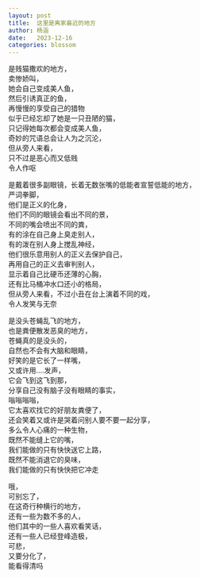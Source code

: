 ```yaml
---
layout: post
title:  这里是离家最近的地方
author: 杨涵
date:   2023-12-16
categories: blossom
---
```


是贱猫撒欢的地方，  
卖惨娇叫，  
她会自己变成美人鱼，  
然后引诱真正的鱼，  
再慢慢的享受自己的猎物  
似乎已经忘却了她是一只丑陋的猫，  
只记得她每次都会变成美人鱼，  
奇妙的咒语总会让人为之沉沦，  
但从旁人来看，  
只不过是恶心而又低贱  
令人作呕  

是戴着很多副眼镜，长着无数张嘴的低能者宣誓低能的地方，  
严词拳脚，  
他们是正义的化身，  
他们不同的眼镜会看出不同的景，  
不同的嘴会喷出不同的粪，  
有的涂在自己身上臭走别人，  
有的泼在别人身上搅乱神经，  
他们很乐意用别人的正义去保护自己，  
再用自己的正义去审判别人，  
显示着自己比硬币还薄的心胸，  
还有比马桶冲水口还小的格局，  
但从旁人来看，不过小丑在台上演着不同的戏，  
令人发笑与无奈  

是没头苍蝇乱飞的地方，  
也是粪便散发恶臭的地方，  
苍蝇真的是没头的，  
自然也不会有大脑和眼睛，  
好笑的是它长了一样嘴，  
又或许用….发声，  
它会飞到这飞到那，  
分享自己没有脑子没有眼睛的事实，  
嗡嗡嗡嗡，  
它太喜欢找它的好朋友粪便了，  
还会笑着又或许是哭着问别人要不要一起分享，  
多么令人心痛的一种生物，  
既然不能缝上它的嘴，  
我们能做的只有快快送它上路，  
既然不能消退它的臭味，  
我们能做的只有快快把它冲走  

哦，  
可别忘了，  
在这奇行种横行的地方，  
还有一些为数不多的人，  
他们其中的一些人喜欢看笑话，  
还有一些人已经登峰造极，  
可悲，  
又要分化了，  
能看得清吗  
